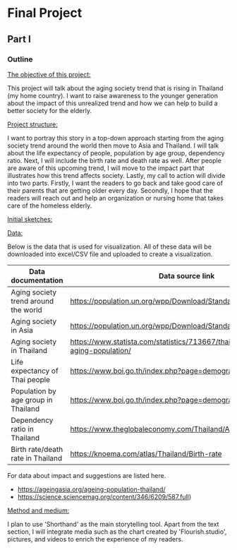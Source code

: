 # Final Project 

## Part I

### Outline
<u>The objective of this project:</u>

This project will talk about the aging society trend that is rising in Thailand (my home country). I want to raise awareness to the younger generation about the impact of this unrealized trend and how we can help to build a better society for the elderly.

<u>Project structure:</u>

I want to portray this story in a top-down approach starting from the aging society trend around the world then move to Asia and Thailand. I will talk about the life expectancy of people, population by age group, dependency ratio. Next, I will include the birth rate and death rate as well. After people are aware of this upcoming trend, I will move to the impact part that illustrates how this trend affects society. Lastly, my call to action will divide into two parts. Firstly, I want the readers to go back and take good care of their parents that are getting older every day. Secondly, I hope that the readers will reach out and help an organization or nursing home that takes care of the homeless elderly.

<u>Initial sketches:</u>

<u>Data:</u>

Below is the data that is used for visualization.
All of these data will be downloaded into excel/CSV file and uploaded to create a visualization.

| Data documentation  | Data source link|
| ------------- | ------------- |
| Aging society trend around the world  | https://population.un.org/wpp/Download/Standard/Population/ |
| Aging society in Asia  | https://population.un.org/wpp/Download/Standard/Population/  |
| Aging society in Thailand  | https://www.statista.com/statistics/713667/thailand-forecast-aging-population/  |
| Life expectancy of Thai people  | https://www.boi.go.th/index.php?page=demographic  |
| Population by age group in Thailand  | https://www.boi.go.th/index.php?page=demographic  |
| Dependency ratio in Thailand  | https://www.theglobaleconomy.com/Thailand/Age_dependency_ratio/  |
| Birth rate/death rate in Thailand  | https://knoema.com/atlas/Thailand/Birth-rate  |

For data about impact and suggestions are listed here.

* https://ageingasia.org/ageing-population-thailand/
* https://science.sciencemag.org/content/346/6209/587.full)

<u>Method and medium:</u>

I plan to use 'Shorthand' as the main storytelling tool. Apart from the text section, I will integrate media such as the chart created by 'Flourish.studio', pictures, and videos to enrich the experience of my readers.

